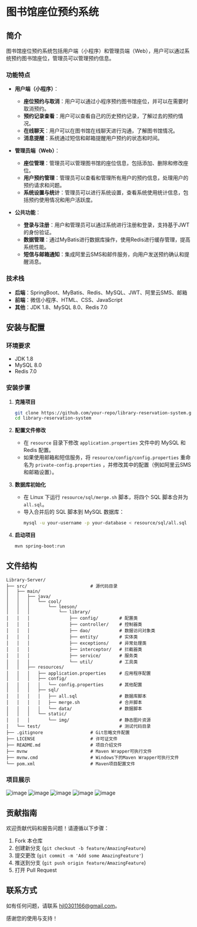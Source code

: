 # 图书馆座位预约系统

## 简介

图书馆座位预约系统包括用户端（小程序）和管理员端（Web），用户可以通过系统预约图书馆座位，管理员可以管理预约信息。

### 功能特点

- **用户端（小程序）**：
    - **座位预约与取消**：用户可以通过小程序预约图书馆座位，并可以在需要时取消预约。
    - **预约记录查看**：用户可以查看自己的历史预约记录，了解过去的预约情况。
    - **在线聊天**：用户可以在图书馆在线聊天进行沟通，了解图书馆情况。
    - **消息提醒**：系统通过短信和邮箱提醒用户预约的状态和时间。

- **管理员端（Web）**：
    - **座位管理**：管理员可以管理图书馆的座位信息，包括添加、删除和修改座位。
    - **用户预约管理**：管理员可以查看和管理所有用户的预约信息，处理用户的预约请求和问题。
    - **系统设置与统计**：管理员可以进行系统设置，查看系统使用统计信息，包括预约使用情况和用户活跃度。

- **公共功能**：
    - **登录与注册**：用户和管理员可以通过系统进行注册和登录，支持基于JWT的身份验证。
    - **数据管理**：通过MyBatis进行数据库操作，使用Redis进行缓存管理，提高系统性能。
    - **短信与邮箱通知**：集成阿里云SMS和邮件服务，向用户发送预约确认和提醒消息。

### 技术栈

- **后端**：SpringBoot、MyBatis、Redis、MySQL、JWT、阿里云SMS、邮箱
- **前端**：微信小程序、HTML、CSS、JavaScript
- **其他**：JDK 1.8、MySQL 8.0、Redis 7.0

## 安装与配置

### 环境要求

- JDK 1.8
- MySQL 8.0
- Redis 7.0

### 安装步骤

1. **克隆项目**
    ```bash
    git clone https://github.com/your-repo/library-reservation-system.git
    cd library-reservation-system
    ```

2. **配置文件修改**
    - 在 `resource` 目录下修改 `application.properties` 文件中的 MySQL 和 Redis 配置。
    - 如果使用邮箱和短信服务，将 `resource/config/config.properties` 重命名为 `private-config.properties`
      ，并修改其中的配置（例如阿里云SMS和邮箱设置）。

3. **数据库初始化**
    - 在 Linux 下运行 `resource/sql/merge.sh` 脚本，将四个 SQL 脚本合并为 `all.sql`。
    - 导入合并后的 SQL 脚本到 MySQL 数据库：
        ```bash
        mysql -u your-username -p your-database < resource/sql/all.sql
        ```

4. **启动项目**
    ```bash
    mvn spring-boot:run
    ```

## 文件结构

```
Library-Server/
├── src/                        # 源代码目录
│   ├── main/
│   │   ├── java/
│   │   │   └── cool/
│   │   │       └── leeson/
│   │   │           └── library/
│   │   │               ├── config/        # 配置类
│   │   │               ├── controller/    # 控制器类
│   │   │               ├── dao/           # 数据访问对象类
│   │   │               ├── entity/        # 实体类
│   │   │               ├── exceptions/    # 异常处理类
│   │   │               ├── interceptor/   # 拦截器类
│   │   │               ├── service/       # 服务类
│   │   │               └── util/          # 工具类
│   │   ├── resources/
│   │   │   ├── application.properties     # 应用程序配置
│   │   │   ├── config/
│   │   │   │   └── config.properties      # 其他配置
│   │   │   ├── sql/
│   │   │   │   ├── all.sql                # 数据库脚本
│   │   │   │   ├── merge.sh               # 合并脚本
│   │   │   │   └── data/                  # 数据脚本
│   │   │   └── static/
│   │   │       └── img/                   # 静态图片资源
│   └── test/                              # 测试代码目录
├── .gitignore                  # Git忽略文件配置
├── LICENSE                     # 许可证文件
├── README.md                   # 项目介绍文件
├── mvnw                        # Maven Wrapper可执行文件
├── mvnw.cmd                    # Windows下的Maven Wrapper可执行文件
└── pom.xml                     # Maven项目配置文件

```

### 项目展示

![image](view/14.01.36.png)
![image](view/14.02.46.png)
![image](view/14.03.41.png)
![image](view/14.15.23.png)
![image](view/14.15.46.png)

## 贡献指南

欢迎贡献代码和报告问题！请遵循以下步骤：

1. Fork 本仓库
2. 创建新分支 (`git checkout -b feature/AmazingFeature`)
3. 提交更改 (`git commit -m 'Add some AmazingFeature'`)
4. 推送到分支 (`git push origin feature/AmazingFeature`)
5. 打开 Pull Request

## 联系方式

如有任何问题，请联系 hjl0301166@gmail.com。

感谢您的使用与支持！